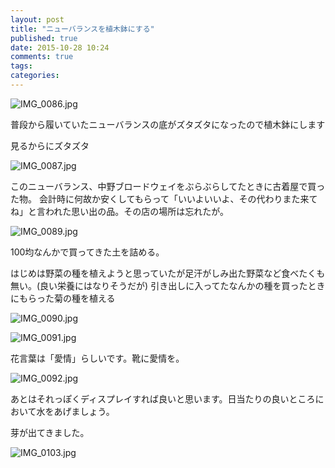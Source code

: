 ```yaml
---
layout: post
title: "ニューバランスを植木鉢にする"
published: true
date: 2015-10-28 10:24
comments: true
tags: 
categories: 
---
```



![IMG_0086.jpg](/images/2015/10/28/IMG_0086.jpg)

普段から履いていたニューバランスの底がズタズタになったので植木鉢にします

見るからにズタズタ

![IMG_0087.jpg](/images/2015/10/28/IMG_0087.jpg)


このニューバランス、中野ブロードウェイをぶらぶらしてたときに古着屋で買った物。
会計時に何故か安くしてもらって「いいよいいよ、その代わりまた来てね」と言われた思い出の品。その店の場所は忘れたが。

![IMG_0089.jpg](/images/2015/10/28/IMG_0089.jpg)

100均なんかで買ってきた土を詰める。

はじめは野菜の種を植えようと思っていたが足汗がしみ出た野菜など食べたくも無い。(良い栄養にはなりそうだが)
引き出しに入ってたなんかの種を買ったときにもらった菊の種を植える

![IMG_0090.jpg](/images/2015/10/28/IMG_0090.jpg)

![IMG_0091.jpg](/images/2015/10/28/IMG_0091.jpg)

花言葉は「愛情」らしいです。靴に愛情を。



![IMG_0092.jpg](/images/2015/10/28/IMG_0092.jpg)

あとはそれっぽくディスプレイすれば良いと思います。日当たりの良いところにおいて水をあげましょう。


芽が出てきました。

![IMG_0103.jpg](/images/2015/10/28/IMG_0103.jpg)

